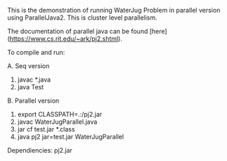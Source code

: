 This is the demonstration of running WaterJug Problem in parallel version using ParallelJava2. This is cluster level parallelism.

The documentation of parallel java can be found [here] (https://www.cs.rit.edu/~ark/pj2.shtml).

To compile and run:

A. Seq version
1. javac *.java
2. java Test

B. Parallel version
1. export CLASSPATH=.:<location of Pj2.jar>/pj2.jar
2. javac WaterJugParallel.java
3. jar cf test.jar *.class
4. java pj2 jar=test.jar WaterJugParallel

Dependiencies:
pj2.jar
